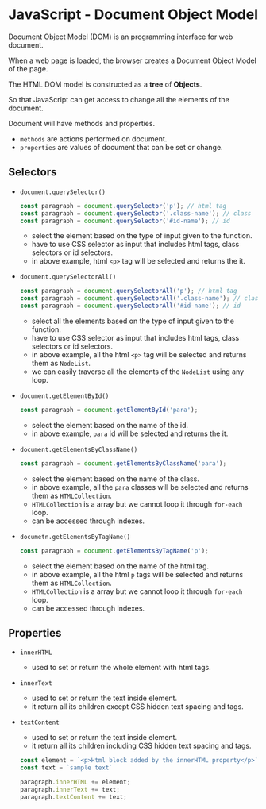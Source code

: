 # JavaScript - Document Object Model

Document Object Model (DOM) is an programming interface for web document. 

When a web page is loaded, the browser creates a Document Object Model of the page.

The HTML DOM model is constructed as a **tree** of **Objects**. 

So that JavaScript can get access to change all the elements of the document.

Document will have methods and properties.
* `methods` are actions performed on document.
* `properties` are values of document that can be set or change.

## Selectors

* `document.querySelector()`
    ```javascript
    const paragraph = document.querySelector('p'); // html tag
    const paragraph = document.querySelector('.class-name'); // class 
    const paragraph = document.querySelector('#id-name'); // id
    ```
    * select the element based on the type of input given to the function.
    * have to use CSS selector as input that includes html tags, class selectors or id selectors.
    * in above example, html `<p>` tag will be selected and returns the it. 

* `document.querySelectorAll()`
    ```javascript
    const paragraph = document.querySelectorAll('p'); // html tag
    const paragraph = document.querySelectorAll('.class-name'); // class 
    const paragraph = document.querySelectorAll('#id-name'); // id
    ```
    * select all the elements based on the type of input given to the function.
    * have to use CSS selector as input that includes html tags, class selectors or id selectors.
    * in above example, all the html `<p>` tag will be selected and returns them as `NodeList`.
    * we can easily traverse all the elements of the `NodeList` using any loop.

* `document.getElementById()`
    ```javascript
    const paragraph = document.getElementById('para');
    ```
    * select the element based on the name of the id.
    * in above example, `para` id will be selected and returns the it. 

* `document.getElementsByClassName()`
    ```javascript
    const paragraph = document.getElementsByClassName('para');
    ```
    * select the element based on the name of the class.
    * in above example, all the `para` classes will be selected and returns them as `HTMLCollection`.
    * `HTMLCollection` is a array but we cannot loop it through `for-each` loop.
    * can be accessed through indexes.

* `documetn.getElementsByTagName()`
    ```javascript
    const paragraph = document.getElementsByTagName('p');
    ```
    * select the element based on the name of the html tag.
    * in above example, all the html `p` tags will be selected and returns them as `HTMLCollection`.
    * `HTMLCollection` is a array but we cannot loop it through `for-each` loop.
    * can be accessed through indexes.

## Properties

* `innerHTML`
    * used to set or return the whole element with html tags.
* `innerText`
    * used to set or return the text inside element.
    * it return all its children except CSS hidden text spacing and tags.
* `textContent`
    * used to set or return the text inside element.
    * it return all its children including CSS hidden text spacing and tags.

    ```javascript
    const element = `<p>Html block added by the innerHTML property</p>`
    const text = `sample text`
    
    paragraph.innerHTML += element;
    paragraph.innerText += text;
    paragraph.textContent += text;
    ```